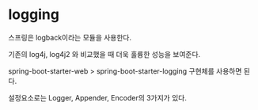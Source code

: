 # logging

스프링은 logback이라는 모듈을 사용한다.

기존의 log4j, log4j2 와 비교했을 때 더욱 훌륭한 성능을 보여준다.

spring-boot-starter-web > spring-boot-starter-logging 구현체를 사용하면 된다.

설정요소로는 Logger, Appender, Encoder의 3가지가 있다.